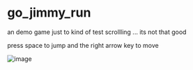 # go_jimmy_run
an demo game just to kind of test scrollling ... its not that good 

press space to jump and the right arrow key to move 


![image](https://user-images.githubusercontent.com/63970461/139599164-364f7fd4-4252-4c6a-b0b8-cb648ceeff28.png)

